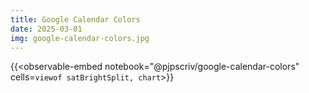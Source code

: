 ```yaml
---
title: Google Calendar Colors
date: 2025-03-01
img: google-calendar-colors.jpg
---
```


{{<observable-embed
    notebook="@pjpscriv/google-calendar-colors"
    cells=`
        viewof satBrightSplit,
        chart
`>}}

